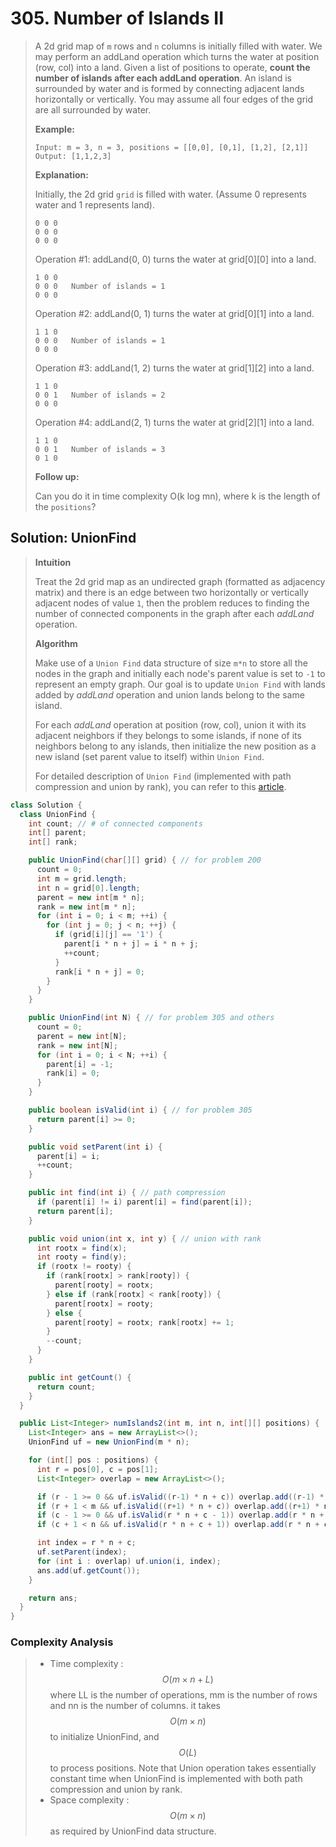 # 305. Number of Islands II

> A 2d grid map of `m` rows and `n` columns is initially filled with water. We may perform an addLand operation which turns the water at position \(row, col\) into a land. Given a list of positions to operate, **count the number of islands after each addLand operation**. An island is surrounded by water and is formed by connecting adjacent lands horizontally or vertically. You may assume all four edges of the grid are all surrounded by water.
>
> **Example:**
>
> ```text
> Input: m = 3, n = 3, positions = [[0,0], [0,1], [1,2], [2,1]]
> Output: [1,1,2,3]
> ```
>
> **Explanation:**
>
> Initially, the 2d grid `grid` is filled with water. \(Assume 0 represents water and 1 represents land\).
>
> ```text
> 0 0 0
> 0 0 0
> 0 0 0
> ```
>
> Operation \#1: addLand\(0, 0\) turns the water at grid\[0\]\[0\] into a land.
>
> ```text
> 1 0 0
> 0 0 0   Number of islands = 1
> 0 0 0
> ```
>
> Operation \#2: addLand\(0, 1\) turns the water at grid\[0\]\[1\] into a land.
>
> ```text
> 1 1 0
> 0 0 0   Number of islands = 1
> 0 0 0
> ```
>
> Operation \#3: addLand\(1, 2\) turns the water at grid\[1\]\[2\] into a land.
>
> ```text
> 1 1 0
> 0 0 1   Number of islands = 2
> 0 0 0
> ```
>
> Operation \#4: addLand\(2, 1\) turns the water at grid\[2\]\[1\] into a land.
>
> ```text
> 1 1 0
> 0 0 1   Number of islands = 3
> 0 1 0
> ```
>
> **Follow up:**
>
> Can you do it in time complexity O\(k log mn\), where k is the length of the `positions`?

## Solution: UnionFind

> **Intuition**
>
> Treat the 2d grid map as an undirected graph \(formatted as adjacency matrix\) and there is an edge between two horizontally or vertically adjacent nodes of value `1`, then the problem reduces to finding the number of connected components in the graph after each _addLand_ operation.
>
> **Algorithm**
>
> Make use of a `Union Find` data structure of size `m*n` to store all the nodes in the graph and initially each node's parent value is set to `-1` to represent an empty graph. Our goal is to update `Union Find` with lands added by _addLand_ operation and union lands belong to the same island.
>
> For each _addLand_ operation at position \(row, col\), union it with its adjacent neighbors if they belongs to some islands, if none of its neighbors belong to any islands, then initialize the new position as a new island \(set parent value to itself\) within `Union Find`.
>
> For detailed description of `Union Find` \(implemented with path compression and union by rank\), you can refer to this [article](https://leetcode.com/articles/redundant-connection/).

```java
class Solution {   
  class UnionFind {
    int count; // # of connected components
    int[] parent;
    int[] rank;

    public UnionFind(char[][] grid) { // for problem 200
      count = 0;
      int m = grid.length;
      int n = grid[0].length;
      parent = new int[m * n];
      rank = new int[m * n];
      for (int i = 0; i < m; ++i) {
        for (int j = 0; j < n; ++j) {
          if (grid[i][j] == '1') {
            parent[i * n + j] = i * n + j;
            ++count;
          }
          rank[i * n + j] = 0;
        }
      }
    }

    public UnionFind(int N) { // for problem 305 and others
      count = 0;
      parent = new int[N];
      rank = new int[N];
      for (int i = 0; i < N; ++i) {
        parent[i] = -1;
        rank[i] = 0;
      }
    }

    public boolean isValid(int i) { // for problem 305
      return parent[i] >= 0;
    }

    public void setParent(int i) {
      parent[i] = i;
      ++count;
    }

    public int find(int i) { // path compression
      if (parent[i] != i) parent[i] = find(parent[i]);
      return parent[i];
    }

    public void union(int x, int y) { // union with rank
      int rootx = find(x);
      int rooty = find(y);
      if (rootx != rooty) {
        if (rank[rootx] > rank[rooty]) {
          parent[rooty] = rootx;
        } else if (rank[rootx] < rank[rooty]) {
          parent[rootx] = rooty;
        } else {
          parent[rooty] = rootx; rank[rootx] += 1;
        }
        --count;
      }
    }

    public int getCount() {
      return count;
    }
  }

  public List<Integer> numIslands2(int m, int n, int[][] positions) {
    List<Integer> ans = new ArrayList<>();
    UnionFind uf = new UnionFind(m * n);

    for (int[] pos : positions) {
      int r = pos[0], c = pos[1];
      List<Integer> overlap = new ArrayList<>();

      if (r - 1 >= 0 && uf.isValid((r-1) * n + c)) overlap.add((r-1) * n + c);
      if (r + 1 < m && uf.isValid((r+1) * n + c)) overlap.add((r+1) * n + c);
      if (c - 1 >= 0 && uf.isValid(r * n + c - 1)) overlap.add(r * n + c - 1);
      if (c + 1 < n && uf.isValid(r * n + c + 1)) overlap.add(r * n + c + 1);

      int index = r * n + c;
      uf.setParent(index);
      for (int i : overlap) uf.union(i, index);
      ans.add(uf.getCount());
    }

    return ans;
  }
}
```

### Complexity Analysis

> * Time complexity : $$O(m \times n + L)$$ where LL is the number of operations, mm is the number of rows and nn is the number of columns. it takes $$O(m \times n)$$ to initialize UnionFind, and $$O(L)$$ to process positions. Note that Union operation takes essentially constant time when UnionFind is implemented with both path compression and union by rank.
> * Space complexity : $$O(m \times n)$$ as required by UnionFind data structure.

